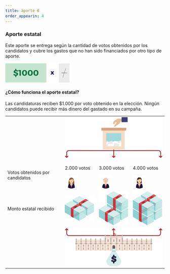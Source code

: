 ```yaml
---
title: aporte 6
order_appearin: 4
---
```

<section id="aporte-06">
  <div class="container">
    <div class="row">
      <div class="col-md-4">
        <h3>Aporte estatal</h3>
        <p>Este aporte se entrega según la cantidad de votos obtenidos por los candidatos y cubre los gastos que no han sido financiados por otro tipo de aporte.</p>
        <img src="/img/04-voto.png" alt="$1.000 por cada voto">
        <h4>¿Cómo funciona el aporte estatal?</h4>
        <p>Las candidaturas reciben $1.000 por voto obtenido en la elección. Ningún candidatos puede recibir más dinero del gastado en su campaña.</p>
      </div>
      <div class="col-md-8">
        <div class="table-responsive">
          <table class="table">
            <tbody>
              <tr>
                <td></td>
                <td colspan="3">
                  <img src="/img/04-urna.png" class="img-responsive" alt="urna">
                </td>
              </tr>
              <tr>
                <td>Votos obtenidos por candidatos</td>
                <td class="txt-monto">
                  <p>2.000 votos</p>
                  <img src="/img/04-candidata-01.png" alt="Candidato">
                </td>
                <td class="txt-monto">
                  <p>3.000 votos</p>
                  <img src="/img/04-candidato-02.png" alt="Candidato">
                </td>
                <td class="txt-monto">
                  <p>4.000 votos</p>
                  <img src="/img/04-candidata-03.png" alt="Candidato">
                </td>
              </tr>
              <tr>
                <td>Monto estatal recibido</td>
                <td> <img src="/img/04-billeton-01.png" alt="2000 votos"> </td>
                <td> <img src="/img/04-billeton-02.png" alt="3000 votos"> </td>
                <td> <img src="/img/04-billeton-03.png" alt="4000 votos"> </td>
              </tr>
              <tr>
                <td></td>
                <td colspan="3">
                  <img src="/img/04-moneda.png" class="img-responsive" alt="">
                </td>
              </tr>
            </tbody>
          </table>
        </div>
      </div>
    </div>
  </div>
</section>